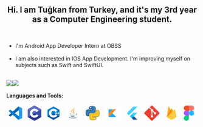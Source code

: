 <!-- Heading -->
<h2 align="center"> Hi. I am Tuğkan from Turkey, and it's my 3rd year as a Computer Engineering student.</h1></br>


<!-- Currently works -->

- I'm Android App Developer Intern at OBSS</br> </br>
- I am also interested in IOS App Development. I'm improving myself on subjects such as Swift and SwiftUI.</br> </br>

<!-- General Informations -->

<img height="140px" src="https://github-readme-stats.vercel.app/api?username=tgknyhn&hide_title=true&hide_border=true&show_icons=true&include_all_commits=true&count_private=true&line_height=21&text_color=000&icon_color=000&bg_color=0,ea6161,ffc64d,fffc4d,52fa5a&theme=graywhite"/><img height="140px" src="https://github-readme-stats.vercel.app/api/top-langs/?username=tgknyhn&hide=html&hide_title=true&hide_border=true&layout=compact&langs_count=8&text_color=000&icon_color=fff&bg_color=0,52fa5a,4dfcff,c64dff&theme=graywhite" />


<!-- Tools & Technologies -->

**Languages and Tools:**

<p>
<img src="https://github.com/tgknyhn/tgknyhn/blob/main/images/vsc_icon.png" height="40" style="vertical-align:down; margin:4px" alt="Visual Studio Code">
<img src="https://github.com/tgknyhn/tgknyhn/blob/main/images/c_icon.png" height="40" style="vertical-align:down; margin:4px" alt="C">
<img src="https://github.com/tgknyhn/tgknyhn/blob/main/images/cpp_icon.png" height="40" style="vertical-align:down; margin:4px" alt="C++">
<img src="https://github.com/tgknyhn/tgknyhn/blob/main/images/java_icon.png" height="40" style="vertical-align:down; margin:4px" alt="Java">
<img src="https://github.com/tgknyhn/tgknyhn/blob/main/images/python_icon.png" height="40" style="vertical-align:down; margin:4px" alt="Python">
<img src="https://github.com/tgknyhn/tgknyhn/blob/main/images/kotlin_icon.png" height="40" style="vertical-align:down; margin:4px" alt="Kotlin">
<img src="https://github.com/tgknyhn/tgknyhn/blob/main/images/flutter_icon.png" height="40" style="vertical-align:down; margin:4px" alt="Flutter">
<img src="https://github.com/tgknyhn/tgknyhn/blob/main/images/git_icon.png" height="40" style="vertical-align:down; margin:4px" alt="Git">
<img src="https://github.com/tgknyhn/tgknyhn/blob/main/images/firebase_icon.png" height="40" style="vertical-align:down; margin:4px" alt="Firebase">
<img src="https://github.com/tgknyhn/tgknyhn/blob/main/images/figma_icon.png" height="40" style="vertical-align:down; margin:4px" alt="Figma">
</p>
